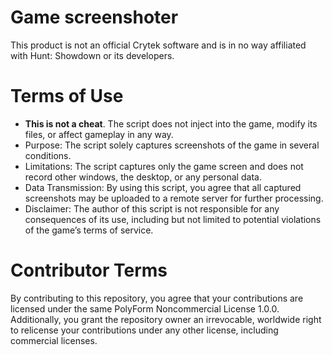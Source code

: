 # Game screenshoter
This product is not an official Crytek software and is in no way affiliated with Hunt: Showdown or its developers.

# Terms of Use
- **This is not a cheat**. The script does not inject into the game, modify its files, or affect gameplay in any way.
- Purpose: The script solely captures screenshots of the game in several conditions.
- Limitations: The script captures only the game screen and does not record other windows, the desktop, or any personal data.
- Data Transmission: By using this script, you agree that all captured screenshots may be uploaded to a remote server for further processing.
- Disclaimer: The author of this script is not responsible for any consequences of its use, including but not limited to potential violations of the game’s terms of service.

# Contributor Terms
By contributing to this repository, you agree that your contributions are licensed under the same PolyForm Noncommercial License 1.0.0.  
Additionally, you grant the repository owner an irrevocable, worldwide right to relicense your contributions under any other license, including commercial licenses.
